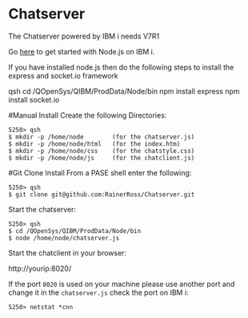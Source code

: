 Chatserver
==========
The Chatserver powered by IBM i needs V7R1

Go [here](https://www.ibm.com/developerworks/community/wikis/home?lang=en#!/wiki/IBM%20i%20Technology%20Updates/page/Node.js) to get started with Node.js on IBM i.

If you have installed node.js then do the following steps to install the express and socket.io framework

qsh
cd /QOpenSys/QIBM/ProdData/Node/bin
npm install express
npm install socket.io

#Manual Install
Create the following Directories:

```
5250> qsh
$ mkdir -p /home/node        (for the chatserver.js)
$ mkdir -p /home/node/html   (for the index.htm)
$ mkdir -p /home/node/css    (for the chatstyle.css)
$ mkdir -p /home/node/js     (for the chatclient.js)
```

#Git Clone Install
From a PASE shell enter the following:

```
5250> qsh
$ git clone git@github.com:RainerRoss/Chatserver.git
```

Start the chatserver:

```
5250> qsh
$ cd /QOpenSys/QIBM/ProdData/Node/bin
$ node /home/node/chatserver.js
```

Start the chatclient in your browser:

http://yourip:8020/

If the port `8020` is used on your machine please use another port and change it in the `chatserver.js`
check the port on IBM i: 

```
5250> netstat *cnn
```
